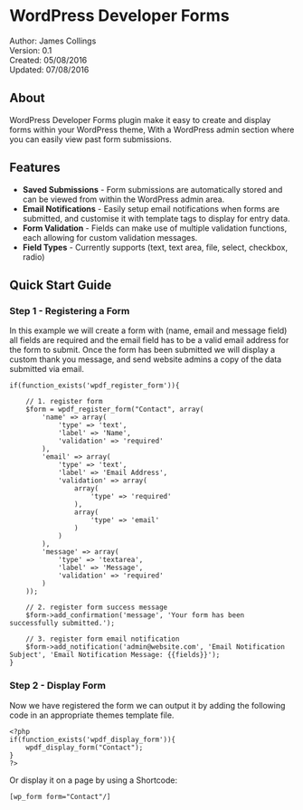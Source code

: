 # WordPress Developer Forms
Author: James Collings  
Version: 0.1  
Created: 05/08/2016  
Updated: 07/08/2016  

## About
WordPress Developer Forms plugin make it easy to create and display forms within your WordPress theme, With a WordPress admin section where you can easily view past form submissions. 

## Features

* __Saved Submissions__ - Form submissions are automatically stored and can be viewed from within the WordPress admin area.
* __Email Notifications__ - Easily setup email notifications when forms are submitted, and customise it with template tags to display for entry data.
* __Form Validation__ - Fields can make use of multiple validation functions, each allowing for custom validation messages.
* __Field Types__ - Currently supports (text, text area, file, select, checkbox, radio)

## Quick Start Guide

### Step 1 - Registering a Form

In this example we will create a form with (name, email and message field) all fields are required and the email field has to be a valid email address for the form to submit. Once the form has been submitted we will display a custom thank you message, and send website admins a copy of the data submitted via email.

```
if(function_exists('wpdf_register_form')){

    // 1. register form
	$form = wpdf_register_form("Contact", array(
		'name' => array(
			'type' => 'text',
			'label' => 'Name',
			'validation' => 'required'
		),
		'email' => array(
			'type' => 'text',
			'label' => 'Email Address',
			'validation' => array(
				array(
					'type' => 'required'
				),
				array(
					'type' => 'email'
				)
			)
		),
		'message' => array(
			'type' => 'textarea',
			'label' => 'Message',
			'validation' => 'required'
		)
	));
	
	// 2. register form success message
	$form->add_confirmation('message', 'Your form has been successfully submitted.');
	
	// 3. register form email notification
	$form->add_notification('admin@website.com', 'Email Notification Subject', 'Email Notification Message: {{fields}}');	
}
```

### Step 2 - Display Form

Now we have registered the form we can output it by adding the following code in an appropriate themes template file.

```
<?php
if(function_exists('wpdf_display_form')){
    wpdf_display_form("Contact");
}
?>
```

Or display it on a page by using a Shortcode:

```
[wp_form form="Contact"/]
```
